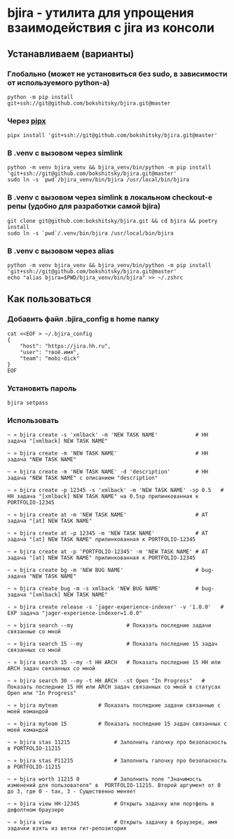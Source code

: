 
# bjira - утилита для упрощения взаимодействия с jira из консоли

## Устанавливаем (варианты)

### Глобально (может не установиться без sudo, в зависимости от используемого python-а)

```shell
python -m pip install git+ssh://git@github.com/bokshitsky/bjira.git@master
```

### Через [pipx](https://github.com/pypa/pipx)

```shell
pipx install 'git+ssh://git@github.com/bokshitsky/bjira.git@master'
```

### В .venv с вызовом через simlink

```shell
python -m venv bjira_venv && bjira_venv/bin/python -m pip install 'git+ssh://git@github.com/bokshitsky/bjira.git@master'
sudo ln -s `pwd`/bjira_venv/bin/bjira /usr/local/bin/bjira
```

### В .venv с вызовом через simlink в локальном checkout-е репы (удобно для разработки самой bjira)

```shell
git clone git@github.com:bokshitsky/bjira.git && cd bjira && poetry install
sudo ln -s `pwd`/.venv/bin/bjira /usr/local/bin/bjira
```

### В .venv с вызовом через alias

```shell
python -m venv bjira_venv && bjira_venv/bin/python -m pip install 'git+ssh://git@github.com/bokshitsky/bjira.git@master'
echo "alias bjira=$PWD/bjira_venv/bin/bjira" >> ~/.zshrc
```

## Как пользоваться

### Добавить файл .bjira_config в home папку

```shell script
cat <<EOF > ~/.bjira_config
{
    "host": "https://jira.hh.ru",
    "user": "твоё.имя",
    "team": "mobi-dick"
}
EOF
```

### Установить пароль

```shell script
bjira setpass
```

### Использовать

```shell script
~ » bjira create -s 'xmlback' -m 'NEW TASK NAME'            # HH задача "[xmlback] NEW TASK NAME"

~ » bjira create -m 'NEW TASK NAME'                         # HH задача "NEW TASK NAME"

~ » bjira create -m 'NEW TASK NAME' -d 'description'        # HH задача "NEW TASK NAME" с описанием "description"

~ » bjira create -p 12345 -s 'xmlback' -m 'NEW TASK NAME' -sp 0.5   # HH задача "[xmlback] NEW TASK NAME" на 0.5sp прилинкованная к PORTFOLIO-12345

~ » bjira create at -m 'NEW TASK NAME'                      # AT задача "[at] NEW TASK NAME"

~ » bjira create at -p 12345 -m 'NEW TASK NAME'             # AT задача "[at] NEW TASK NAME" прилинкованная к PORTFOLIO-12345

~ » bjira create at -p 'PORTFOLIO-12345' -m 'NEW TASK NAME' # AT задача "[at] NEW TASK NAME" прилинкованная к PORTFOLIO-12345

~ » bjira create bg -m 'NEW BUG NAME'                       # bug-задача "NEW TASK NAME"

~ » bjira create bug -m -s xmlback 'NEW BUG NAME'           # bug-задача "[xmlback] NEW TASK NAME"

- » bjira create release -s 'jager-experience-indexer' -v '1.0.0'   # EXP задача "jager-experience-indexer=1.0.0"

~ » bjira search --my                 # Показать последние задачи связанные со мной

~ » bjira search 15 --my              # Показать последние 15 задач связанных со мной

~ » bjira search 15 --my -t HH ARCH   # Показать последние 15 HH или ARCH задач связанных со мной

~ » bjira search 30 --my -t HH ARCH  -st Open "In Progress"   # Показать последние 15 HH или ARCH задач связанных со мной в статусах Open или "In Progress"

~ » bjira myteam             # Показать последние задачи связанные с моей командой

~ » bjira myteam 15          # Показать последние 15 задач связанных с моей командой

~ » bjira stas 11215              # Заполнить галочку про безопасность в PORTFOLIO-11215

~ » bjira stas P11215             # Заполнить галочку про безопасность в PORTFOLIO-11215

~ » bjira worth 11215 0           # Заполнить поле "Значимость изменений для пользователя" в  PORTFOLIO-11215. Второй аргумент от 0 до 3, где 0 - tax, 3 - Существенно меняет

~ » bjira view HH-12345           # Открыть задачку или портфель в дефолтном браузере

~ » bjira view                    # Открыть задачку в браузере, имя задачки взять из ветки гит-репозитория

```
